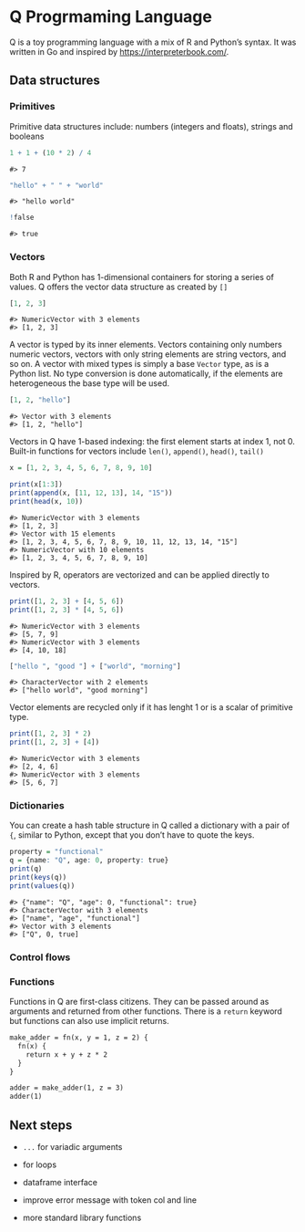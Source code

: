 Q Progrmaming Language
================

Q is a toy programming language with a mix of R and Python’s syntax. It
was written in Go and inspired by <https://interpreterbook.com/>.

## Data structures

### Primitives

Primitive data structures include: numbers (integers and floats),
strings and booleans

``` q
1 + 1 + (10 * 2) / 4
```

    #> 7

``` q
"hello" + " " + "world"
```

    #> "hello world"

``` q
!false
```

    #> true

### Vectors

Both R and Python has 1-dimensional containers for storing a series of
values. Q offers the vector data structure as created by `[]`

``` q
[1, 2, 3]
```

    #> NumericVector with 3 elements
    #> [1, 2, 3]

A vector is typed by its inner elements. Vectors containing only numbers
numeric vectors, vectors with only string elements are string vectors,
and so on. A vector with mixed types is simply a base `Vector` type, as
is a Python list. No type conversion is done automatically, if the
elements are heterogeneous the base type will be used.

``` q
[1, 2, "hello"]
```

    #> Vector with 3 elements
    #> [1, 2, "hello"]

Vectors in Q have 1-based indexing: the first element starts at index 1,
not 0. Built-in functions for vectors include `len()`, `append()`,
`head()`, `tail()`

``` q
x = [1, 2, 3, 4, 5, 6, 7, 8, 9, 10]

print(x[1:3])
print(append(x, [11, 12, 13], 14, "15"))
print(head(x, 10))
```

    #> NumericVector with 3 elements
    #> [1, 2, 3]
    #> Vector with 15 elements
    #> [1, 2, 3, 4, 5, 6, 7, 8, 9, 10, 11, 12, 13, 14, "15"]
    #> NumericVector with 10 elements
    #> [1, 2, 3, 4, 5, 6, 7, 8, 9, 10]

Inspired by R, operators are vectorized and can be applied directly to
vectors.

``` q
print([1, 2, 3] + [4, 5, 6])
print([1, 2, 3] * [4, 5, 6])
```

    #> NumericVector with 3 elements
    #> [5, 7, 9]
    #> NumericVector with 3 elements
    #> [4, 10, 18]

``` q
["hello ", "good "] + ["world", "morning"]
```

    #> CharacterVector with 2 elements
    #> ["hello world", "good morning"]

Vector elements are recycled only if it has lenght 1 or is a scalar of
primitive type.

``` q
print([1, 2, 3] * 2)
print([1, 2, 3] + [4])
```

    #> NumericVector with 3 elements
    #> [2, 4, 6]
    #> NumericVector with 3 elements
    #> [5, 6, 7]

### Dictionaries

You can create a hash table structure in Q called a dictionary with a
pair of `{`, similar to Python, except that you don’t have to quote the
keys.

``` q
property = "functional"
q = {name: "Q", age: 0, property: true}
print(q)
print(keys(q))
print(values(q))
```

    #> {"name": "Q", "age": 0, "functional": true}
    #> CharacterVector with 3 elements
    #> ["name", "age", "functional"]
    #> Vector with 3 elements
    #> ["Q", 0, true]

### Control flows

### Functions

Functions in Q are first-class citizens. They can be passed around as
arguments and returned from other functions. There is a `return` keyword
but functions can also use implicit returns.

``` markdown
make_adder = fn(x, y = 1, z = 2) {
  fn(x) {
    return x + y + z * 2
  }
}

adder = make_adder(1, z = 3)
adder(1)
```

## Next steps

- `...` for variadic arguments

- for loops

- dataframe interface

- improve error message with token col and line

- more standard library functions
